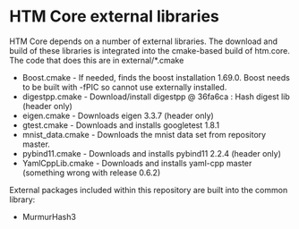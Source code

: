 HTM Core external libraries
=============================


HTM Core depends on a number of external libraries. The download and build of these libraries is
integrated into the cmake-based build of htm.core.  The code that does this are in external/*.cmake

- Boost.cmake      - If needed, finds the boost installation 1.69.0. Boost needs to be built with -fPIC so cannot use externally installed.
- digestpp.cmake   - Download/install digestpp @ 36fa6ca : Hash digest lib (header only)
- eigen.cmake      - Downloads eigen 3.3.7  (header only)
- gtest.cmake      - Downloads and installs googletest 1.8.1
- mnist_data.cmake - Downloads the mnist data set from repository master.
- pybind11.cmake   - Downloads and installs pybind11 2.2.4  (header only)
- YamlCppLib.cmake - Downloads and installs yaml-cpp master (something wrong with release 0.6.2)


External packages included within this repository are built into the common library:

- MurmurHash3

